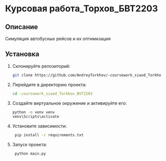 # Курсовая работа_Торхов_БВТ2203

## Описание
Симуляция автобусных рейсов и их оптимизация

## Установка
1. Склонируйте репозиторий:
   ```bash
   git clone https://github.com/AndreyTorkhov/-coursework_siaod_Torkhov_BVT2203.git
   ```

2. Перейдите в директорию проекта:
   ```bash
   cd -coursework_siaod_Torkhov_BVT2203
   ```
   
3. Создайте виртуальное окружение и активируйте его:
   ```bash
   python -m venv venv
   venv\Scripts\activate
   ```

4. Установите зависимости:
   ```bash
    pip install -r requirements.txt
   ```

5. Запуск проекта: 
   ```bash
    python main.py
   ```
